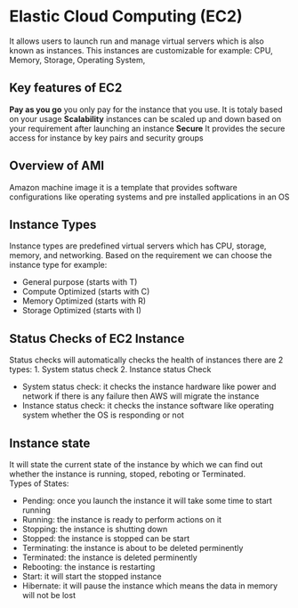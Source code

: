 # Elastic Cloud Computing (EC2)

It allows users to launch run and manage virtual servers which is also known as instances. This instances are customizable for example: CPU, Memory, Storage, Operating System, 

## Key features of EC2

**Pay as you go** you only pay for the instance that you use. It is totaly based on your usage
**Scalability** instances can be scaled up and down based on your requirement after launching an instance
**Secure** It provides the secure access for instance by key pairs and security groups

## Overview of AMI
Amazon machine image it is a template that provides software configurations like operating systems and pre installed applications in an OS

## Instance Types
Instance types are predefined virtual servers which has CPU, storage, memory, and networking. Based on the requirement we can choose the instance type
for example:
* General purpose (starts with T)
* Compute Optimized (starts with C)
* Memory Optimized (starts with R)
* Storage Optimized (starts with I)
 
## Status Checks of EC2 Instance
Status checks will automatically checks the health of instances there are 2 types: 1. System status check 2. Instance status Check
* System status check: it checks the instance hardware like power and network if there is any failure then AWS will migrate the instance
* Instance status check: it checks the instance software like operating system whether the OS is responding or not

## Instance state
It will state the current state of the instance by which we can find out whether the instance is running, stoped, reboting or Terminated.\
Types of States:
* Pending: once you launch the instance it will take some time to start running
* Running: the instance is ready to perform actions on it
* Stopping: the instance is shutting down
* Stopped: the instance is stopped can be start
* Terminating: the instance is about to be deleted perminently
* Terminated: the instance is deleted perminently
* Rebooting: the instance is restarting
* Start: it will start the stopped instance
* Hibernate: it will pause the instance which means the data in memory will not be lost

